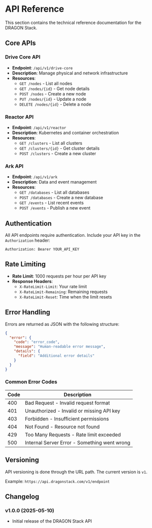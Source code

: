 # API Reference

This section contains the technical reference documentation for the DRAGON Stack.

## Core APIs

### Drive Core API
- **Endpoint**: `/api/v1/drive-core`
- **Description**: Manage physical and network infrastructure
- **Resources**:
  - `GET /nodes` - List all nodes
  - `GET /nodes/{id}` - Get node details
  - `POST /nodes` - Create a new node
  - `PUT /nodes/{id}` - Update a node
  - `DELETE /nodes/{id}` - Delete a node

### Reactor API
- **Endpoint**: `/api/v1/reactor`
- **Description**: Kubernetes and container orchestration
- **Resources**:
  - `GET /clusters` - List all clusters
  - `GET /clusters/{id}` - Get cluster details
  - `POST /clusters` - Create a new cluster

### Ark API
- **Endpoint**: `/api/v1/ark`
- **Description**: Data and event management
- **Resources**:
  - `GET /databases` - List all databases
  - `POST /databases` - Create a new database
  - `GET /events` - List recent events
  - `POST /events` - Publish a new event

## Authentication

All API endpoints require authentication. Include your API key in the `Authorization` header:

```
Authorization: Bearer YOUR_API_KEY
```

## Rate Limiting

- **Rate Limit**: 1000 requests per hour per API key
- **Response Headers**:
  - `X-RateLimit-Limit`: Your rate limit
  - `X-RateLimit-Remaining`: Remaining requests
  - `X-RateLimit-Reset`: Time when the limit resets

## Error Handling

Errors are returned as JSON with the following structure:

```json
{
  "error": {
    "code": "error_code",
    "message": "Human-readable error message",
    "details": {
      "field": "Additional error details"
    }
  }
}
```

### Common Error Codes

| Code | Description |
|------|-------------|
| 400 | Bad Request - Invalid request format |
| 401 | Unauthorized - Invalid or missing API key |
| 403 | Forbidden - Insufficient permissions |
| 404 | Not Found - Resource not found |
| 429 | Too Many Requests - Rate limit exceeded |
| 500 | Internal Server Error - Something went wrong |

## Versioning

API versioning is done through the URL path. The current version is `v1`.

Example: `https://api.dragonstack.com/v1/endpoint`

## Changelog

### v1.0.0 (2025-05-10)
- Initial release of the DRAGON Stack API
